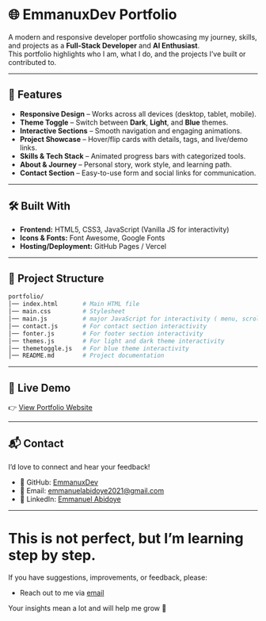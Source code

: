 # 🌐 EmmanuxDev Portfolio  

A modern and responsive developer portfolio showcasing my journey, skills, and projects as a **Full-Stack Developer** and **AI Enthusiast**.  
This portfolio highlights who I am, what I do, and the projects I’ve built or contributed to.  

---

## 🚀 Features  

- **Responsive Design** – Works across all devices (desktop, tablet, mobile).  
- **Theme Toggle** – Switch between **Dark**, **Light**, and **Blue** themes.  
- **Interactive Sections** – Smooth navigation and engaging animations.  
- **Project Showcase** – Hover/flip cards with details, tags, and live/demo links.  
- **Skills & Tech Stack** – Animated progress bars with categorized tools.  
- **About & Journey** – Personal story, work style, and learning path.  
- **Contact Section** – Easy-to-use form and social links for communication.  

---

## 🛠️ Built With  

- **Frontend:** HTML5, CSS3, JavaScript (Vanilla JS for interactivity)  
- **Icons & Fonts:** Font Awesome, Google Fonts  
- **Hosting/Deployment:** GitHub Pages / Vercel  

---

## 📂 Project Structure  

```bash
portfolio/
│── index.html       # Main HTML file  
│── main.css         # Stylesheet  
│── main.js          # major JavaScript for interactivity ( menu, scroll animation etc.)
│── contact.js       # For contact section interactivity
│── fonter.js        # For footer section interactivity
│── themes.js        # For light and dark theme interactivity
│── themetoggle.js   # For blue theme interactivity
│── README.md        # Project documentation
```

---


## 🔗 Live Demo  

👉 [View Portfolio Website](https://my-portfolio-web-gray-seven.vercel.app/)

---
## 📬 Contact  
I’d love to connect and hear your feedback!  
- 💼 GitHub: [EmmanuxDev](https://github.com/Emmanuel-dev-oss)  
- 📧 Email: emmanuelabidoye2021@gmail.com  
- 🔗 LinkedIn: [Emmanuel Abidoye](https://linkedin.com/in/emmanuel-abidoye)
---

# This is not perfect, but I’m learning step by step.  

If you have suggestions, improvements, or feedback, please:  
- Reach out to me via [email](mailto:emmanuelabidoye2021@gmail.com)





Your insights mean a lot and will help me grow 🙏  
